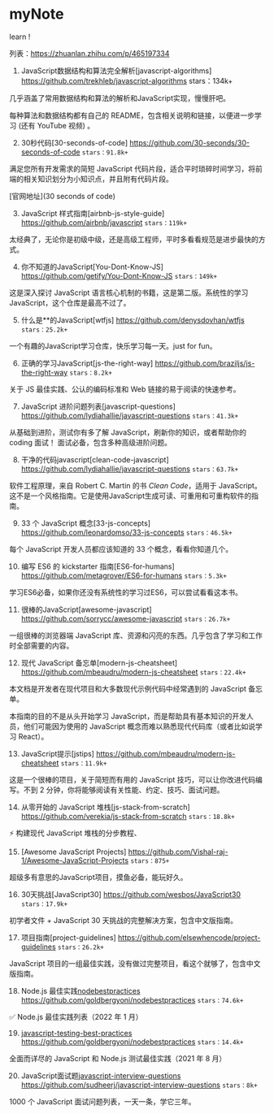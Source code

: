 # myNote
learn !

列表：https://zhuanlan.zhihu.com/p/465197334

1. JavaScript数据结构和算法完全解析[javascript-algorithms] https://github.com/trekhleb/javascript-algorithms
stars：134k+

几乎涵盖了常用数据结构和算法的解析和JavaScript实现，慢慢肝吧。

每种算法和数据结构都有自己的 README，包含相关说明和链接，以便进一步学习 (还有 YouTube 视频) 。



2. 30秒代码[30-seconds-of-code] https://github.com/30-seconds/30-seconds-of-code
`stars：91.8k+`

满足您所有开发需求的简短 JavaScript 代码片段，适合平时琐碎时间学习，将前端的相关知识划分为小知识点，并且附有代码片段。

[官网地址](30 seconds of code)

3. JavaScript 样式指南[airbnb-js-style-guide] https://github.com/airbnb/javascript
`stars：119k+`



太经典了，无论你是初级中级，还是高级工程师，平时多看看规范是进步最快的方式。

4. 你不知道的JavaScript[You-Dont-Know-JS] https://github.com/getify/You-Dont-Know-JS
`stars：149k+`

这是深入探讨 JavaScript 语言核心机制的书籍，这是第二版。系统性的学习JavaScript，这个仓库是最高不过了。

5. 什么是**的JavaScript[wtfjs] https://github.com/denysdovhan/wtfjs
`stars：25.2k+`

一个有趣的JavaScript学习仓库，快乐学习每一天。just for fun。

6. 正确的学习JavaScript[js-the-right-way] https://github.com/braziljs/js-the-right-way
`stars：8.2k+`

关于 JS 最佳实践、公认的编码标准和 Web 链接的易于阅读的快速参考。

7. JavaScript 进阶问题列表[javascript-questions] https://github.com/lydiahallie/javascript-questions
`stars：41.3k+`

从基础到进阶，测试你有多了解 JavaScript，刷新你的知识，或者帮助你的 coding 面试！ 面试必备，包含多种高级进阶问题。

8. 干净的代码javascript[clean-code-javascript] https://github.com/lydiahallie/javascript-questions
`stars：63.7k+`

软件工程原理，来自 Robert C. Martin 的书 *Clean Code*，适用于 JavaScript。这不是一个风格指南。它是使用JavaScript生成可读、可重用和可重构软件的指南。

9. 33 个 JavaScript 概念[33-js-concepts] https://github.com/leonardomso/33-js-concepts
`stars：46.5k+`

每个 JavaScript 开发人员都应该知道的 33 个概念，看看你知道几个。

10. 编写 ES6 的 kickstarter 指南[ES6-for-humans] https://github.com/metagrover/ES6-for-humans
`stars：5.3k+`

学习ES6必备，如果你还没有系统性的学习过ES6，可以尝试看看这本书。

11. 很棒的JavaScript[awesome-javascript] https://github.com/sorrycc/awesome-javascript
`stars：26.7k+`

一组很棒的浏览器端 JavaScript 库、资源和闪亮的东西。几乎包含了学习和工作时全部需要的内容。

12. 现代 JavaScript 备忘单[modern-js-cheatsheet] https://github.com/mbeaudru/modern-js-cheatsheet
`stars：22.4k+`

本文档是开发者在现代项目和大多数现代示例代码中经常遇到的 JavaScript 备忘单。

本指南的目的不是从头开始学习 JavaScript，而是帮助具有基本知识的开发人员，他们可能因为使用的 JavaScript 概念而难以熟悉现代代码库（或者比如说学习 React）。

13. JavaScript提示[jstips]  https://github.com/mbeaudru/modern-js-cheatsheet
`stars：11.9k+`

这是一个很棒的项目，关于简短而有用的 JavaScript 技巧，可以让你改进代码编写。不到 2 分钟，你将能够阅读有关性能、约定、技巧、面试问题。

14. 从零开始的 JavaScript 堆栈[js-stack-from-scratch] https://github.com/verekia/js-stack-from-scratch
`stars：18.8k+`

️⚡ 构建现代 JavaScript 堆栈的分步教程、

15. [Awesome JavaScript Projects] https://github.com/Vishal-raj-1/Awesome-JavaScript-Projects
`stars：875+`

超级多有意思的JavaScript项目，摸鱼必备，能玩好久。

16. 30天挑战[JavaScript30] https://github.com/wesbos/JavaScript30
`stars：17.9k+`

初学者文件 + JavaScript 30 天挑战的完整解决方案，包含中文版指南。

17. 项目指南[project-guidelines] https://github.com/elsewhencode/project-guidelines
`stars：26.2k+`

JavaScript 项目的一组最佳实践，没有做过完整项目，看这个就够了，包含中文版指南。

18. Node.js 最佳实践[nodebestpractices]() https://github.com/goldbergyoni/nodebestpractices
`stars：74.6k+`

✅ Node.js 最佳实践列表（2022 年 1 月）

19. [javascript-testing-best-practices]() https://github.com/goldbergyoni/nodebestpractices
`stars：14.4k+`

全面而详尽的 JavaScript 和 Node.js 测试最佳实践（2021 年 8 月）

20. JavaScript面试题[javascript-interview-questions]() https://github.com/sudheerj/javascript-interview-questions
`stars：8k+`

1000 个 JavaScript 面试问题列表，一天一条，学它三年。
